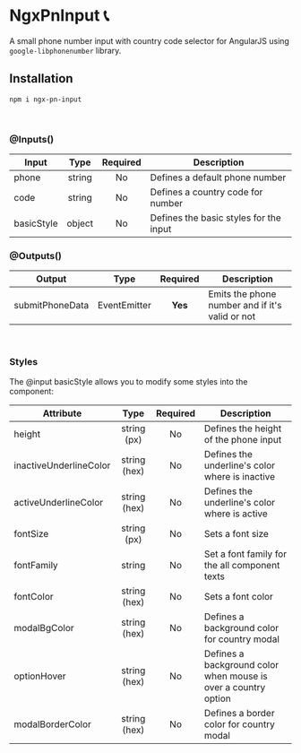 # NgxPnInput 📞
A small phone number input with country code selector for AngularJS using `google-libphonenumber` library.

## Installation
`npm i ngx-pn-input`

<br>

### @Inputs()
| **Input**  | **Type**   | **Required** | **Description**                        |
| ---------- | :--------: | :----------: | -------------------------------------- |
| phone      | string     | No           | Defines a default phone number         |
| code       | string     | No           | Defines a country code for number      |
| basicStyle | object     | No           | Defines the basic styles for the input |

### @Outputs()
| **Output**      |  **Type**    | **Required** | **Description**                                 |
| --------------- | :----------: | :----------: | ----------------------------------------------- |
| submitPhoneData | EventEmitter | **Yes**      | Emits the phone number and if it's valid or not |

<br>

### Styles
The @input basicStyle allows you to modify some styles into the component:

| **Attribute**          | **Type**     | **Required** | **Description**                                                |
| ---------------------- | :----------: | :----------: | -------------------------------------------------------------- |
| height                 | string (px)  | No           | Defines the height of the phone input                          |
| inactiveUnderlineColor | string (hex) | No           | Defines the underline's color where is inactive                |
| activeUnderlineColor   | string (hex) | No           | Defines the underline's color where is active                  |
| fontSize               | string (px)  | No           | Sets a font size                                               |
| fontFamily             | string       | No           | Set a font family for the all component texts                  |
| fontColor              | string (hex) | No           | Sets a font color                                              |
| modalBgColor           | string (hex) | No           | Defines a background color for country modal                   |
| optionHover            | string (hex) | No           | Defines a background color when mouse is over a country option |
| modalBorderColor       | string (hex) | No           | Defines a border color for country modal                       |
